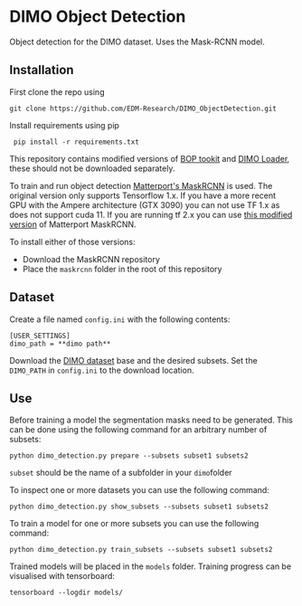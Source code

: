 # DIMO Object Detection
Object detection for the DIMO dataset. Uses the Mask-RCNN model.

## Installation
First clone the repo using

    git clone https://github.com/EDM-Research/DIMO_ObjectDetection.git

 
 Install requirements using pip

     pip install -r requirements.txt

This repository contains modified versions of [BOP tookit](https://github.com/thodan/bop_toolkit) and [DIMO Loader](https://github.com/pderoovere/dimo), these should not be downloaded separately.

To train and run object detection [Matterport's MaskRCNN](https://github.com/matterport/Mask_RCNN) is used. The original version only supports Tensorflow 1.x.
If you have a more recent GPU with the Ampere architecture (GTX 3090) you can not use TF 1.x as does not support cuda 11.
If you are running tf 2.x you can use [this modified version](https://github.com/akTwelve/Mask_RCNN) of Matterport MaskRCNN.

To install either of those versions:
- Download the MaskRCNN repository
- Place the `maskrcnn` folder in the root of  this repository

## Dataset

Create a file named `config.ini` with the following contents:
```
[USER_SETTINGS]
dimo_path = **dimo path**
```
Download the [DIMO dataset](https://github.com/pderoovere/dimo) base and the desired subsets.
Set the `DIMO_PATH` in `config.ini` to the download location.

## Use

Before training a model the segmentation masks need to be generated. This can be done using the following command for an arbitrary number of subsets:
```
python dimo_detection.py prepare --subsets subset1 subsets2
```
`subset` should be the name of a subfolder in your `dimo`folder

To inspect one or more datasets you can use the following command:
```
python dimo_detection.py show_subsets --subsets subset1 subsets2
```

To train a model for one or more subsets you can use the following command:
```
python dimo_detection.py train_subsets --subsets subset1 subsets2
```
Trained models will be placed in the `models` folder. Training progress can be visualised with tensorboard:
```
tensorboard --logdir models/
```
